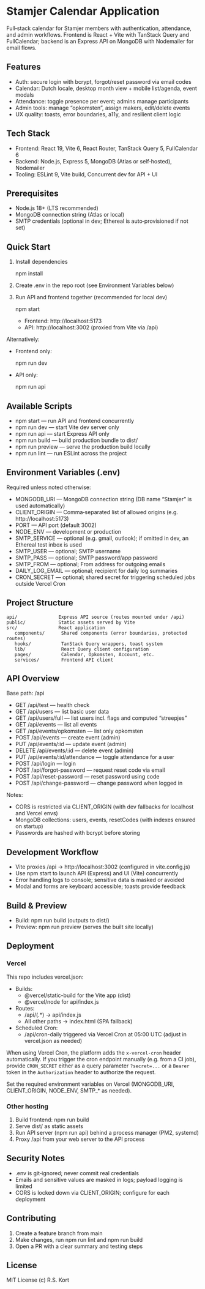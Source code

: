 # Stamjer Calendar Application

Full‑stack calendar for Stamjer members with authentication, attendance, and admin workflows. Frontend is React + Vite with TanStack Query and FullCalendar; backend is an Express API on MongoDB with Nodemailer for email flows.

## Features

- Auth: secure login with bcrypt, forgot/reset password via email codes
- Calendar: Dutch locale, desktop month view + mobile list/agenda, event modals
- Attendance: toggle presence per event; admins manage participants
- Admin tools: manage “opkomsten”, assign makers, edit/delete events
- UX quality: toasts, error boundaries, a11y, and resilient client logic

## Tech Stack

- Frontend: React 19, Vite 6, React Router, TanStack Query 5, FullCalendar 6
- Backend: Node.js, Express 5, MongoDB (Atlas or self‑hosted), Nodemailer
- Tooling: ESLint 9, Vite build, Concurrent dev for API + UI

## Prerequisites

- Node.js 18+ (LTS recommended)
- MongoDB connection string (Atlas or local)
- SMTP credentials (optional in dev; Ethereal is auto‑provisioned if not set)

## Quick Start

1) Install dependencies
   
    npm install

2) Create .env in the repo root (see Environment Variables below)

3) Run API and frontend together (recommended for local dev)
   
    npm start

    - Frontend: http://localhost:5173
    - API: http://localhost:3002 (proxied from Vite via /api)

Alternatively:

- Frontend only:
  
   npm run dev

- API only:
  
   npm run api

## Available Scripts

- npm start — run API and frontend concurrently
- npm run dev — start Vite dev server only
- npm run api — start Express API only
- npm run build — build production bundle to dist/
- npm run preview — serve the production build locally
- npm run lint — run ESLint across the project

## Environment Variables (.env)

Required unless noted otherwise:

- MONGODB_URI — MongoDB connection string (DB name “Stamjer” is used automatically)
- CLIENT_ORIGIN — Comma‑separated list of allowed origins (e.g. http://localhost:5173)
- PORT — API port (default 3002)
- NODE_ENV — development or production
- SMTP_SERVICE — optional (e.g. gmail, outlook); if omitted in dev, an Ethereal test inbox is used
- SMTP_USER — optional; SMTP username
- SMTP_PASS — optional; SMTP password/app password
- SMTP_FROM — optional; From address for outgoing emails
- DAILY_LOG_EMAIL — optional; recipient for daily log summaries
- CRON_SECRET — optional; shared secret for triggering scheduled jobs outside Vercel Cron

## Project Structure

```
api/               Express API source (routes mounted under /api)
public/            Static assets served by Vite
src/               React application
   components/      Shared components (error boundaries, protected routes)
   hooks/           TanStack Query wrappers, toast system
   lib/             React Query client configuration
   pages/           Calendar, Opkomsten, Account, etc.
   services/        Frontend API client
```

## API Overview

Base path: /api

- GET /api/test — health check
- GET /api/users — list basic user data
- GET /api/users/full — list users incl. flags and computed “streepjes”
- GET /api/events — list all events
- GET /api/events/opkomsten — list only opkomsten
- POST /api/events — create event (admin)
- PUT /api/events/:id — update event (admin)
- DELETE /api/events/:id — delete event (admin)
- PUT /api/events/:id/attendance — toggle attendance for a user
- POST /api/login — login
- POST /api/forgot-password — request reset code via email
- POST /api/reset-password — reset password using code
- POST /api/change-password — change password when logged in

Notes:

- CORS is restricted via CLIENT_ORIGIN (with dev fallbacks for localhost and Vercel envs)
- MongoDB collections: users, events, resetCodes (with indexes ensured on startup)
- Passwords are hashed with bcrypt before storing

## Development Workflow

- Vite proxies /api → http://localhost:3002 (configured in vite.config.js)
- Use npm start to launch API (Express) and UI (Vite) concurrently
- Error handling logs to console; sensitive data is masked or avoided
- Modal and forms are keyboard accessible; toasts provide feedback

## Build & Preview

- Build: npm run build (outputs to dist/)
- Preview: npm run preview (serves the built site locally)

## Deployment

### Vercel

This repo includes vercel.json:

- Builds:
   - @vercel/static-build for the Vite app (dist)
   - @vercel/node for api/index.js
- Routes:
   - /api/(.*) → api/index.js
   - All other paths → index.html (SPA fallback)
- Scheduled Cron:
   - /api/cron-daily triggered via Vercel Cron at 05:00 UTC (adjust in vercel.json as needed)

When using Vercel Cron, the platform adds the `x-vercel-cron` header automatically. If you trigger the cron endpoint manually (e.g. from a CI job), provide `CRON_SECRET` either as a query parameter `?secret=...` or a `Bearer` token in the `Authorization` header to authorize the request.

Set the required environment variables on Vercel (MONGODB_URI, CLIENT_ORIGIN, NODE_ENV, SMTP_* as needed).

### Other hosting

1) Build frontend: npm run build
2) Serve dist/ as static assets
3) Run API server (npm run api) behind a process manager (PM2, systemd)
4) Proxy /api from your web server to the API process

## Security Notes

- .env is git‑ignored; never commit real credentials
- Emails and sensitive values are masked in logs; payload logging is limited
- CORS is locked down via CLIENT_ORIGIN; configure for each deployment

## Contributing

1) Create a feature branch from main
2) Make changes, run npm run lint and npm run build
3) Open a PR with a clear summary and testing steps

## License

MIT License (c) R.S. Kort
